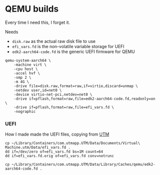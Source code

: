 # QEMU builds

Every time I need this, I forget it.

Needs
- `disk.raw` as the actual raw disk file to use
- `efi_vars.fd` is the non-volatile variable storage for UEFI
- `edk2-aarch64-code.fd` is the generic UEFI firmware for QEMU

```shell
qemu-system-aarch64 \
    -machine virt \
    -cpu host \
    -accel hvf \
    -smp 2 \
    -m 4G \
    -drive file=disk.raw,format=raw,if=virtio,discard=unmap \
    -netdev user,id=net0 \
    -device virtio-net-pci,netdev=net0 \
    -drive if=pflash,format=raw,file=edk2-aarch64-code.fd,readonly=on \
    -drive if=pflash,format=raw,file=efi_vars.fd \
    -nographic
```

### UEFI

How I made made the UEFI files, copying from [UTM](https://github.com/utmapp/UTM)

```shell
cp ~/Library/Containers/com.utmapp.UTM/Data/Documents/Virtual\ Machine.utm/Data/efi_vars.fd .
dd if=/dev/zero of=efi_vars.fd bs=1M count=64
dd if=efi_vars.fd.orig of=efi_vars.fd conv=notrunc

cp ~/Library/Containers/com.utmapp.UTM/Data/Library/Caches/qemu/edk2-aarch64-code.fd .
```
